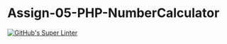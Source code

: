 # Assign-05-PHP-NumberCalculator
[![GitHub's Super Linter](https://github.com/ICS20-Programming-SirineC/Assign-05-PHP-NumberCalculator/workflows/GitHub's%20Super%20Linter/badge.svg)](https://github.com/ICS20-Programming-SirineC/Assign-05-PHP-NumberCalculator/actions)